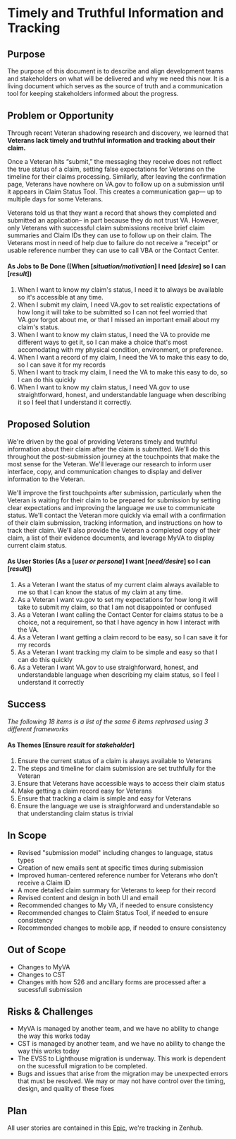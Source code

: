 # Timely and Truthful Information and Tracking

## Purpose
The purpose of this document is to describe and align development teams and stakeholders on what will be delivered and why we need this now. It is a living document which serves as the source of truth and a communication tool for keeping stakeholders informed about the progress.

## Problem or Opportunity
Through recent Veteran shadowing research and discovery, we learned that **Veterans lack timely and truthful information and tracking about their claim.**

Once a Veteran hits “submit,” the messaging they receive does not reflect the true status of a claim, setting false expectations for Veterans on the timeline for their claims processing. Similarly, after leaving the confirmation page, Veterans have nowhere on VA.gov to follow up on a submission until it appears in Claim Status Tool. This creates a communication gap— up to multiple days for some Veterans. 

Veterans told us that they want a record that shows they completed and submitted an application– in part because they do not trust VA. However, only Veterans with successful claim submissions receive brief claim summaries and Claim IDs they can use to follow up on their claim. The Veterans most in need of help due to failure do not receive a “receipt” or usable reference number they can use to call VBA or the Contact Center. 

#### As Jobs to Be Done ([When [*situation/motivation*] I need [*desire*] so I can [*result*])
1.  When I want to know my claim's status, I need it to always be available so it's accessible at any time.
2.  When I submit my claim, I need VA.gov to set realistic expectations of how long it will take to be submitted so I can not feel worried that VA.gov forgot about me, or that I missed an important email about my claim's status.
3.  When I want to know my claim status, I need the VA to provide me different ways to get it, so I can make a choice that's most accomodating with my physical condition, environment, or preference.
4.  When I want a record of my claim, I need the VA to make this easy to do, so I can save it for my records
5.  When I want to track my claim, I need the VA to make this easy to do, so I can do this quickly
6.  When I want to know my claim status, I need VA.gov to use straightforward, honest, and understandable language when describing it so I feel that I understand it correctly.

## Proposed Solution
We're driven by the goal of providing Veterans timely and truthful information about their claim after the claim is submitted. We'll do this throughout the post-submission journey at the touchpoints that make the most sense for the Veteran. We'll leverage our research to inform user interface, copy, and communication changes to display and deliver information to the Veteran.

We'll improve the first touchpoints after submission, particularly when the Veteran is waiting for their claim to be prepared for submission by setting clear expectations and improving the language we use to communicate status. We'll contact the Veteran more quickly via email with a confirmation of their claim submission, tracking information, and instructions on how to track their claim. We'll also provide the Veteran a completed copy of their claim, a list of their evidence documents, and leverage MyVA to display current claim status.

#### As User Stories (As a [*user or persona*] I want [*need/desire*] so I can [*result*])
1. As a Veteran I want the status of my current claim always available to me so that I can know the status of my claim at any time.
2. As a Veteran I want va.gov to set my expectations for how long it will take to submit my claim, so that I am not disappointed or confused
3. As a Veteran I want calling the Contact Center for claims status to be a choice, not a requirement, so that I have agency in how I interact with the VA.
4. As a Veteran I want getting a claim record to be easy, so I can save it for my records
5. As a Veteran I want tracking my claim to be simple and easy so that I can do this quickly
6. As a Veteran I want VA.gov to use straighforward, honest, and understandable language when describing my claim status, so I feel I understand it correctly

## Success
*The following 18 items is a list of the same 6 items rephrased using 3 different frameworks*
#### As Themes [Ensure *result* for *stakeholder*]
1. Ensure the current status of a claim is always available to Veterans
2. The steps and timeline for claim submission are set truthfully for the Veteran
3. Ensure that Veterans have accessible ways to access their claim status
4. Make getting a claim record easy for Veterans
5. Ensure that tracking a claim is simple and easy for Veterans
6. Ensure the language we use is straighforward and understandable so that understanding claim status is trivial





## In Scope
- Revised "submission model" including changes to language, status types
- Creation of new emails sent at specific times during submission
- Improved human-centered reference number for Veterans who don't receive a Claim ID
- A more detailed claim summary for Veterans to keep for their record
- Revised content and design in both UI and email
- Recommended changes to My VA, if needed to ensure consistency
- Recommended changes to Claim Status Tool, if needed to ensure consistency
- Recommended changes to mobile app, if needed to ensure consistency

## Out of Scope
- Changes to MyVA
- Changes to CST
- Changes with how 526 and ancillary forms are processed after a sucessfull submission

## Risks & Challenges
- MyVA is managed by another team, and we have no ability to change the way this works today
- CST is managed by another team, and we have no ability to change the way this works today
- The EVSS to Lighthouse migration is underway. This work is dependent on the sucessfull migration to be completed.
- Bugs and issues that arise from the migration may be unexpected errors that must be resolved. We may or may not have control over the timing, design, and quality of these fixes

## Plan
All user stories are contained in this [Epic](https://app.zenhub.com/workspaces/disability-experience-63dbdb0a401c4400119d3a44/issues/gh/department-of-veterans-affairs/va.gov-team/82076), we're tracking in Zenhub.
